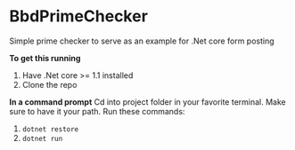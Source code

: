 # BbdPrimeChecker
Simple prime checker to serve as an example for .Net core form posting

**To get this running**
1. Have .Net core >= 1.1 installed
2. Clone the repo

**In a command prompt**
Cd into project folder in your favorite terminal. Make sure to have it your path. Run these commands:
1. ``dotnet restore``
2. ``dotnet run``
